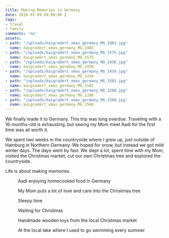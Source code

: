 ```yaml
---
title: Making Memories in Germany
date: 2016-01-04 04:09:00 Z
tags:
- travel
- family
comments: 'no'
assets:
- path: "/uploads/kaigradert_xmas_germany_MG_2403.jpg"
  name: kaigradert_xmas_germany_MG_2403
- path: "/uploads/kaigradert_xmas_germany_MG_1575.jpg"
  name: kaigradert_xmas_germany_MG_1575
- path: "/uploads/kaigradert_xmas_germany_MG_2436.jpg"
  name: kaigradert_xmas_germany_MG_2436
- path: "/uploads/kaigradert_xmas_germany_MG_1434.jpg"
  name: kaigradert_xmas_germany_MG_1434
- path: "/uploads/kaigradert_xmas_germany_MG_1582.jpg"
  name: kaigradert_xmas_germany_MG_1582
- path: "/uploads/kaigradert_xmas_germany_MG_2208.jpg"
  name: kaigradert_xmas_germany_MG_2208
- path: "/uploads/kaigradert_xmas_germany_MG_1568.jpg"
  name: kaigradert_xmas_germany_MG_1568
---
```


We finally made it to Germany. This trip was long overdue. Traveling with a 16-months-old is exhausting, but seeing my Mom meet Aadi for the first time was all worth it.

We spent two weeks in the countryside where I grew up, just outside of Hamburg in Northern Germany. We hoped for snow, but instead we got mild winter days. The days went by fast. We slept a lot, spent time with my Mom, visited the Christmas market, cut our own Christmas tree and explored the countryside.

Life is about making memories.

<figure>
<img src="/uploads/kaigradert_xmas_germany_MG_1434.jpg" alt="">
<figcaption>
Aadi enjoying homecooked food in Germany
</figcaption>
</figure>
<figure>
<img src="/uploads/kaigradert_xmas_germany_MG_1582.jpg" alt="">
<figcaption>
My Mom puts a lot of love and care into the Christmas tree
</figcaption>
</figure>
<figure>
<img src="/uploads/kaigradert_xmas_germany_MG_2403.jpg" alt="">
<figcaption>
Sleepy time
</figcaption>
</figure>
<figure>
<img src="/uploads/kaigradert_xmas_germany_MG_1575.jpg" alt="">
<figcaption>
Waiting for Christmas
</figcaption>
</figure>
<figure>
<img src="/uploads/kaigradert_xmas_germany_MG_2208.jpg" alt="">
<figcaption>
Handmade wooden toys from the local Christmas market
</figcaption>
</figure>
<figure>
<img src="/uploads/kaigradert_xmas_germany_MG_2436.jpg" alt="">
<figcaption>
At the local lake where I used to go swimming every summer
</figcaption>
</figure>
